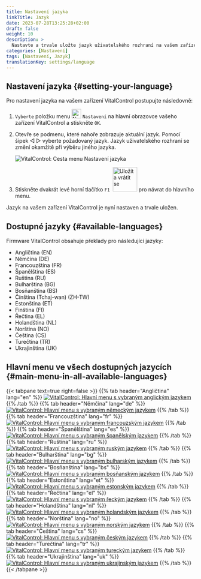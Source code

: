 ```yaml
---
title: Nastavení jazyka
linkTitle: Jazyk
date: 2023-07-28T13:25:28+02:00
draft: false
weight: 10
description: >
  Nastavte a trvale uložte jazyk uživatelského rozhraní na vašem zařízení VitalControl.
categories: [Nastavení]
tags: [Nastavení, Jazyk]
translationKey: settings/language
---
```

## Nastavení jazyka {#setting-your-language}

Pro nastavení jazyka na vašem zařízení VitalControl postupujte následovně:

1. `Vyberte` položku menu <img src="/icons/gear.svg" width="25" align="bottom" alt="Nastavení" /> `Nastavení` na hlavní obrazovce vašeho zařízení VitalControl a stiskněte `OK`.

1. Otevře se podmenu, které nahoře zobrazuje aktuální jazyk. Pomocí šipek ◁ ▷ vyberte požadovaný jazyk. Jazyk uživatelského rozhraní se změní okamžitě při výběru jiného jazyka.

   ![VitalControl: Cesta menu Nastavení jazyka](../images/select-lang.png "Nastavení jazyka")

1. Stiskněte dvakrát levé horní tlačítko `F1` &nbsp;<img src="/icons/footer/save_exit.svg" width="65" align="bottom" alt="Uložit a vrátit se" /> pro návrat do hlavního menu.

Jazyk na vašem zařízení VitalControl je nyní nastaven a trvale uložen.

## Dostupné jazyky {#available-languages}

Firmware VitalControl obsahuje překlady pro následující jazyky:

- Angličtina (EN)
- Němčina (DE)
- Francouzština (FR)
- Španělština (ES)
- Ruština (RU)
- Bulharština (BG)
- Bosňanština (BS)
- Čínština (Tchaj-wan) (ZH-TW)
- Estonština (ET)
- Finština (FI)
- Řečtina (EL)
- Holandština (NL)
- Norština (NO)
- Čeština (CS)
- Turečtina (TR)
- Ukrajinština (UK)

## Hlavní menu ve všech dostupných jazycích {#main-menu-in-all-available-languages}

{{< tabpane text=true right=false >}}
  {{% tab header="Angličtina" lang="en" %}}
[![VitalControl: Hlavní menu s vybraným anglickým jazykem](/images/homescreen/english.png "Hlavní menu Angličtina")](/en/demo/ "Demo aplikace VitalControl (EN)")
  {{% /tab %}}
  {{% tab header="Němčina" lang="de" %}}
[![VitalControl: Hlavní menu s vybraným německým jazykem](/images/homescreen/german.png "Hlavní menu Němčina")](/demo/ "Demo aplikace VitalControl (DE)")
  {{% /tab %}}
  {{% tab header="Francouzština" lang="fr" %}}
[![VitalControl: Hlavní menu s vybraným francouzským jazykem](/images/homescreen/french.png "Hlavní menu Francouzština")](/fr/demo/ "Demo aplikace VitalControl (FR)")
  {{% /tab %}}
  {{% tab header="Španělština" lang="es" %}}
[![VitalControl: Hlavní menu s vybraným španělským jazykem](/images/homescreen/spanish.png "Hlavní menu Španělština")](/es/demo/ "Demo aplikace VitalControl (ES)")
  {{% /tab %}}
  {{% tab header="Ruština" lang="ru" %}}
[![VitalControl: Hlavní menu s vybraným ruským jazykem](/images/homescreen/russian.png "Hlavní menu Ruština")](/ru/demo/ "Demo aplikace VitalControl (RU)")
  {{% /tab %}}
  {{% tab header="Bulharština" lang="bg" %}}
[![VitalControl: Hlavní menu s vybraným bulharským jazykem](/images/homescreen/bulgarian.png "Hlavní menu Bulharština")](/bg/demo/ "Demo aplikace VitalControl (BG)")
  {{% /tab %}}
  {{% tab header="Bosňanština" lang="bs" %}}
[![VitalControl: Hlavní menu s vybraným bosňanským jazykem](/images/homescreen/bosnian.png "Hlavní menu Bosňanština")](/bs/demo/ "Demo aplikace VitalControl (BS)")
  {{% /tab %}}
  {{% tab header="Estonština" lang="et" %}}
[![VitalControl: Hlavní menu s vybraným estonským jazykem](/images/homescreen/estonian.png "Hlavní menu Estonština")](/et/demo/ "Demo aplikace VitalControl (ET)")
  {{% /tab %}}
  {{% tab header="Řečtina" lang="el" %}}
[![VitalControl: Hlavní menu s vybraným řeckým jazykem](/images/homescreen/greek.png "Hlavní menu Řečtina")](/el/demo/ "Demo aplikace VitalControl (EL)")
  {{% /tab %}}
  {{% tab header="Holandština" lang="nl" %}}
[![VitalControl: Hlavní menu s vybraným holandským jazykem](/images/homescreen/dutch.png "Hlavní menu Holandština")](/nl/demo/ "Demo aplikace VitalControl (NL)")
  {{% /tab %}}
  {{% tab header="Norština" lang="no" %}}
[![VitalControl: Hlavní menu s vybraným norským jazykem](/images/homescreen/norwegian.png "Hlavní menu Norština")](/no/demo/ "Demo aplikace VitalControl (NO)")
  {{% /tab %}}
  {{% tab header="Čeština" lang="cs" %}}
[![VitalControl: Hlavní menu s vybraným českým jazykem](/images/homescreen/czech.png "Hlavní menu Čeština")](/cs/demo/ "Demo aplikace VitalControl (CS)")
  {{% /tab %}}
  {{% tab header="Turečtina" lang="tr" %}}
[![VitalControl: Hlavní menu s vybraným tureckým jazykem](/images/homescreen/turkish.png "Hlavní menu Turečtina")](/tr/demo/ "Demo aplikace VitalControl (TR)")
  {{% /tab %}}
  {{% tab header="Ukrajinština" lang="uk" %}}
[![VitalControl: Hlavní menu s vybraným ukrajinským jazykem](/images/homescreen/ukrainian.png "Hlavní menu Ukrajinština")](/uk/demo/ "Demo aplikace VitalControl (UK)")
  {{% /tab %}}
{{< /tabpane >}}


